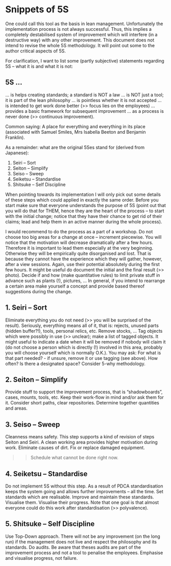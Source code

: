 <h1>Snippets of 5S</h1>
One could call this tool as the basis in lean management. Unfortunately the implementation process is not always successful. Thus, this implies a completely destabilised system of improvement which  will interfere (in a destructive way) with any other improvement. This document does not intend to revise the whole 5S methodology. It will point out some to the author critical aspects of 5S.

For clarification, I want to list some (partly subjective) statements regarding 5S – what it is and what it is not:

<h2>5S …</h2>
	… is helps creating standards; a standard is NOT a law
	… is NOT just a tool; it is part of the lean philosophy
	… is pointless whether it is not accepted
	… is intended to get work done better (>> focus lies on the employees)
	… provides a basic framework for subsequent improvement
	… as a process is never done (>> continuous improvement).

Common saying: A place for everything and everything in its place (associated with Samuel Smiles, Mrs Isabella Beeton and Benjamin Franklin).

As a remainder: what are the original 5Ses stand for (derived from Japanese):

1. Seiri – Sort
2. Seiton – Simplify
3. Seiso – Sweep
4. Seiketsu – Standardise 
5. Shitsuke – Self Discipline

When pointing towards its implementation I will only pick out some details of these steps which could applied in exactly the same order. Before you start make sure that everyone understands the purpose of 5S (point out that you will do that for THEM, hence they are the heart of the process – to start with the initial change; notice that they have their chance to get rid of their claims; lead and help them in an active manner during the whole process).

I would recommend to do the process as a part of a workshop. Do not choose too big areas for a change at once – increment piecewise. You will notice that the motivation will decrease dramatically after a few hours. Therefore it is important to lead them especially at the very beginning. Otherwise they will be empirically quite disorganised and lost. That is because they cannot have the experience which they will gather, however, after a view sessions. Again, use their potential absolutely during the first few hours. It might be useful do document the initial and the final result (>> photo). Decide if and how (make quantitative rules) to limit private stuff in advance such as plants (!), pictures, … In general, if you intend to rearrange a certain area make yourself a concept and provide based thereof suggestions during the change.

<h2>1. Seiri – Sort</h2>
Eliminate everything you do not need (>> you will be surprised of the result). Seriously, everything means all of it, that is: rejects, unused parts (hidden buffer?!), tools, personal relics, etc. Remove stocks, … Tag objects which were possibly in use (>> unclear); make a list of tagged objects. It might useful to indicate a date when it will be removed if nobody will claim it (do not choose a person which is directly (!) involved in this area, probably you will choose yourself which is normally O.K.).
You may ask:
	For what is that part needed? - if unsure, remove it or use tagging (see above).
	How often?
	Is there a designated space?
Consider 5-why methodology.

<h2>2. Seiton – Simplify</h2>
Provide stuff to support the improvement process, that is “shadowboards”, cases, mounts, tools, etc.  Keep their work-flow in mind and/or ask them for it. Consider short paths, clear repositories. Determine together quantities and areas.

<h2>3. Seiso – Sweep</h2>
Cleanness means safety. This step supports a kind of revision of steps Seiton and Seiri. A clean working area provides higher motivation during work. Eliminate causes of dirt. Fix or replace damaged equipment.

>> Schedule what cannot be done right now.

<h2>4. Seiketsu – Standardise</h2>
Do not implement 5S without this step. As a result of PDCA standardisation keeps the system going and allows further improvements – all the time. Set standards which are realisable. Improve and maintain these standards. Visualise them. Visualise their progress. Note that one goal is that almost everyone could do this work after standardisation (>> polyvalence).

<h2>5. Shitsuke – Self Discipline</h2>
Use Top-Down approach. There will not be any improvement (on the long run) if the management does not live and respect the philosophy and its standards. Do audits. Be aware that theses audits are part of the improvement process and not a tool to penalise the employees. Emphasise and visualise progress, not failure.
